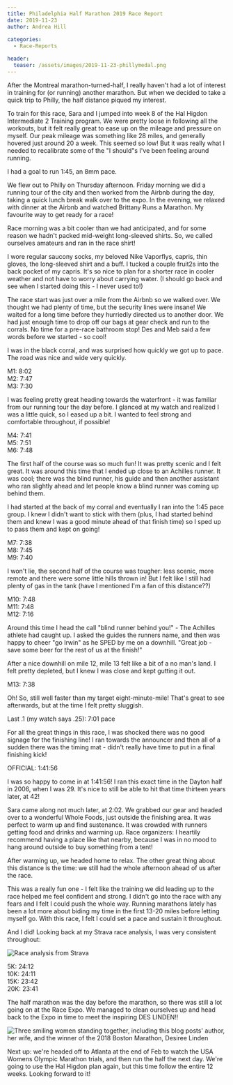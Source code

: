```yaml
---
title: Philadelphia Half Marathon 2019 Race Report 
date: 2019-11-23
author: Andrea Hill
  
categories:
  - Race-Reports

header:
  teaser: /assets/images/2019-11-23-phillymedal.png
---
```


After the Montreal marathon-turned-half, I really haven't had a lot of interest in training for (or running) another marathon. But when we decided to take a quick trip to Philly, the half distance piqued my interest. 

To train for this race, Sara and I jumped into week 8 of the Hal Higdon Intermediate 2 Training program. We were pretty loose in following all the workouts, but it felt really great to ease up on the mileage and pressure on myself. Our peak mileage was something like 28 miles, and generally hovered just around 20 a week. This seemed so low! But it was really what I needed to recalibrate some of the "I should"s I've been feeling around running. 

I had a goal to run 1:45, an 8mm pace. 

We flew out to Philly on Thursday afternoon. Friday morning we did a running tour of the city and then worked from the Airbnb during the day, taking a quick lunch break walk over to the expo. In the evening, we relaxed with dinner at the Airbnb and watched Brittany Runs a Marathon. My favourite way to get ready for a race!

Race morning was a bit cooler than we had anticipated, and for some reason we hadn't packed mid-weight long-sleeved shirts. So, we called ourselves amateurs and ran in the race shirt! 

I wore regular saucony socks, my beloved Nike Vaporflys, capris, thin gloves, the long-sleeved shirt and a buff.  I tucked a couple fruit2s into the back pocket of my capris. It's so nice to plan for a shorter race in cooler weather and not have to worry about carrying water. (I should go back and see when I started doing this - I never used to!)

The race start was just over a mile from the Airbnb so we walked over. We thought we had plenty of time, but the security lines were insane! We waited for a long time before they hurriedly directed us to another door. We had just enough time to drop off our bags at gear check and run to the corrals. No time for a pre-race bathroom stop! Des and Meb said a few words before we started - so cool! 

I was in the black corral, and was surprised how quickly we got up to pace. The road was nice and wide very quickly. 


M1: 8:02<br />
M2: 7:47<br />
M3: 7:30<br />

I was feeling pretty great heading towards the waterfront - it was familiar from our running tour the day before. I glanced at my watch and realized I was a little quick, so I eased up a bit. I wanted to feel strong and comfortable throughout, if possible!

M4: 7:41<br />
M5: 7:51<br />
M6: 7:48<br />


The first half of the course was so much fun! It was pretty scenic and I felt great. It was around this time that I ended up close to an Achilles runner. It was cool; there was the blind runner, his guide and then another assistant who ran slightly ahead and let people know a blind runner was coming up behind them.  


I had started at the back of my corral and eventually I ran into the 1:45 pace group. I knew I didn't want to stick with them (plus, I had started behind them and knew I was a good minute ahead of that finish time) so I sped up to pass them and kept on going! 

M7: 7:38<br />
M8: 7:45<br />
M9: 7:40<br />

I won't lie, the second half of the course was tougher: less scenic, more remote and there were some little hills thrown in! But I felt like I still had plenty of gas in the tank (have I mentioned I'm a fan of this distance??)

M10: 7:48<br />
M11: 7:48<br />
M12: 7:16<br />

Around this time I head the call "blind runner behind you!" - The Achilles athlete had caught up. I asked the guides the runners name, and then was happy to cheer "go Irwin" as he SPED by me on a downhill. "Great job - save some beer for the rest of us at the finish!"

After a nice downhill on mile 12, mile 13 felt like a bit of a no man's land. I felt pretty depleted, but I knew I was close and kept gutting it out.

M13: 7:38<br />

Oh! So, still well faster than my target eight-minute-mile! That's great to see afterwards, but at the time I felt pretty sluggish. 

Last .1 (my watch says .25): 7:01 pace

For all the great things in this race, I was shocked there was no good signage for the finishing line! I ran towards the announcer and then all of a sudden there was the timing mat - didn't really have time to put in a final finishing kick! 

OFFICIAL: 1:41:56

I was so happy to come in at 1:41:56! I ran this exact time in the Dayton half in 2006, when I was 29. It's nice to still be able to hit that time thirteen years later, at 42! 

Sara came along not much later, at 2:02. We grabbed our gear and headed over to a wonderful Whole Foods, just outside the finishing area. It was perfect to warm up and find sustenance. It was crowded with runners getting food and drinks and warming up. Race organizers: I heartily recommend having a place like that nearby, because I was in no mood to hang around outside to buy something from a tent! 

After warming up, we headed home to relax. The other great thing about this distance is the time: we still had the whole afternoon ahead of us after the race. 

This was a really fun one - I felt like the training we did leading up to the race helped me feel confident and strong. I didn't go into the race with any fears and I felt I could push the whole way. Running marathons lately has been a lot more about biding my time in the first 13-20 miles before letting myself go. With this race, I felt I could set a pace and sustain it throughout. 

And I did! Looking back at my Strava race analysis, I was very consistent throughout: 



![Race analysis from Strava](/gothedistance/assets/images/2019-11-23-philly-race.png)

5K: 24:12<br />
10K: 24:11<br />
15K: 23:42<br />
20K: 23:41<br />


The half marathon was the day before the marathon, so there was still a lot going on at the Race Expo. We managed to clean ourselves up and head back to the Expo in time to meet the inspiring DES LINDEN!! 


![Three smiling women standing together, including this blog posts' author, her wife, and the winner of the 2018 Boston Marathon, Desiree Linden](/gothedistance/assets/images/2019-11-23-deslinden.png)


Next up: we're headed off to Atlanta at the end of Feb to watch the USA Womens Olympic Marathon trials, and then run the half the next day. We're going to use the Hal Higdon plan again, but this time follow the entire 12 weeks. Looking forward to it! 



